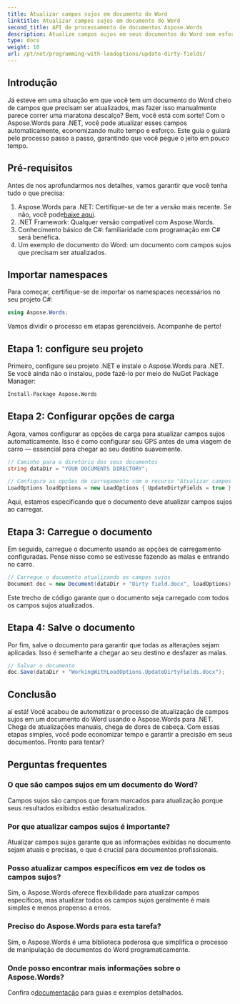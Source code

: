 ```yaml
---
title: Atualizar campos sujos em documento do Word
linktitle: Atualizar campos sujos em documento do Word
second_title: API de processamento de documentos Aspose.Words
description: Atualize campos sujos em seus documentos do Word sem esforço usando o Aspose.Words para .NET com este guia abrangente passo a passo.
type: docs
weight: 10
url: /pt/net/programming-with-loadoptions/update-dirty-fields/
---
```


## Introdução

Já esteve em uma situação em que você tem um documento do Word cheio de campos que precisam ser atualizados, mas fazer isso manualmente parece correr uma maratona descalço? Bem, você está com sorte! Com o Aspose.Words para .NET, você pode atualizar esses campos automaticamente, economizando muito tempo e esforço. Este guia o guiará pelo processo passo a passo, garantindo que você pegue o jeito em pouco tempo.

## Pré-requisitos

Antes de nos aprofundarmos nos detalhes, vamos garantir que você tenha tudo o que precisa:

1.  Aspose.Words para .NET: Certifique-se de ter a versão mais recente. Se não, você pode[baixe aqui](https://releases.aspose.com/words/net/).
2. .NET Framework: Qualquer versão compatível com Aspose.Words.
3. Conhecimento básico de C#: familiaridade com programação em C# será benéfica.
4. Um exemplo de documento do Word: um documento com campos sujos que precisam ser atualizados.

## Importar namespaces

Para começar, certifique-se de importar os namespaces necessários no seu projeto C#:

```csharp
using Aspose.Words;
```

Vamos dividir o processo em etapas gerenciáveis. Acompanhe de perto!

## Etapa 1: configure seu projeto

Primeiro, configure seu projeto .NET e instale o Aspose.Words para .NET. Se você ainda não o instalou, pode fazê-lo por meio do NuGet Package Manager:

```bash
Install-Package Aspose.Words
```

## Etapa 2: Configurar opções de carga

Agora, vamos configurar as opções de carga para atualizar campos sujos automaticamente. Isso é como configurar seu GPS antes de uma viagem de carro — essencial para chegar ao seu destino suavemente.

```csharp
// Caminho para o diretório dos seus documentos
string dataDir = "YOUR DOCUMENTS DIRECTORY";

// Configure as opções de carregamento com o recurso "Atualizar campos sujos"
LoadOptions loadOptions = new LoadOptions { UpdateDirtyFields = true };
```

Aqui, estamos especificando que o documento deve atualizar campos sujos ao carregar.

## Etapa 3: Carregue o documento

Em seguida, carregue o documento usando as opções de carregamento configuradas. Pense nisso como se estivesse fazendo as malas e entrando no carro.

```csharp
// Carregue o documento atualizando os campos sujos
Document doc = new Document(dataDir + "Dirty field.docx", loadOptions);
```

Este trecho de código garante que o documento seja carregado com todos os campos sujos atualizados.

## Etapa 4: Salve o documento

Por fim, salve o documento para garantir que todas as alterações sejam aplicadas. Isso é semelhante a chegar ao seu destino e desfazer as malas.

```csharp
// Salvar o documento
doc.Save(dataDir + "WorkingWithLoadOptions.UpdateDirtyFields.docx");
```

## Conclusão

aí está! Você acabou de automatizar o processo de atualização de campos sujos em um documento do Word usando o Aspose.Words para .NET. Chega de atualizações manuais, chega de dores de cabeça. Com essas etapas simples, você pode economizar tempo e garantir a precisão em seus documentos. Pronto para tentar?

## Perguntas frequentes

### O que são campos sujos em um documento do Word?
Campos sujos são campos que foram marcados para atualização porque seus resultados exibidos estão desatualizados.

### Por que atualizar campos sujos é importante?
Atualizar campos sujos garante que as informações exibidas no documento sejam atuais e precisas, o que é crucial para documentos profissionais.

### Posso atualizar campos específicos em vez de todos os campos sujos?
Sim, o Aspose.Words oferece flexibilidade para atualizar campos específicos, mas atualizar todos os campos sujos geralmente é mais simples e menos propenso a erros.

### Preciso do Aspose.Words para esta tarefa?
Sim, o Aspose.Words é uma biblioteca poderosa que simplifica o processo de manipulação de documentos do Word programaticamente.

### Onde posso encontrar mais informações sobre o Aspose.Words?
 Confira o[documentação](https://reference.aspose.com/words/net/) para guias e exemplos detalhados.

